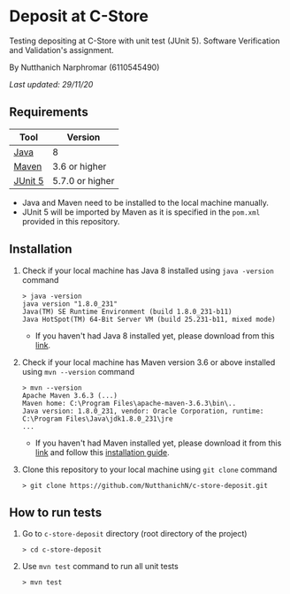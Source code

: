 # Deposit at C-Store
Testing depositing at C-Store with unit test (JUnit 5). Software Verification and Validation's assignment.

By Nutthanich Narphromar (6110545490)

*Last updated: 29/11/20*
## Requirements
| Tool | Version |
|------|---------|
| [Java](https://www.java.com/en/) | 8 |
| [Maven](https://maven.apache.org/index.html) | 3.6 or higher |
| [JUnit 5](https://junit.org/junit5/) | 5.7.0 or higher |

* Java and Maven need to be installed to the local machine manually.
* JUnit 5 will be imported by Maven as it is specified in the `pom.xml` provided in this repository.

## Installation
1. Check if your local machine has Java 8 installed using `java -version` command
   ```
   > java -version
   java version "1.8.0_231"
   Java(TM) SE Runtime Environment (build 1.8.0_231-b11)
   Java HotSpot(TM) 64-Bit Server VM (build 25.231-b11, mixed mode)
   ```
   * If you haven't had Java 8 installed yet, please download from this [link](https://www.java.com/en/download/).
   
2. Check if your local machine has Maven version 3.6 or above installed using `mvn --version` command
   ```
   > mvn --version
   Apache Maven 3.6.3 (...)
   Maven home: C:\Program Files\apache-maven-3.6.3\bin\..
   Java version: 1.8.0_231, vendor: Oracle Corporation, runtime: C:\Program Files\Java\jdk1.8.0_231\jre
   ...
   ```
   * If you haven't had Maven installed yet, please download it from this [link](https://maven.apache.org/download.cgi) and follow this [installation guide](https://maven.apache.org/install.html).
   
2. Clone this repository to your local machine using `git clone` command
   ```
   > git clone https://github.com/NutthanichN/c-store-deposit.git
   ```

## How to run tests
1. Go to `c-store-deposit` directory (root directory of the project)
   ```
   > cd c-store-deposit
   ```

2. Use `mvn test` command to run all unit tests
   ```
   > mvn test
   ```
